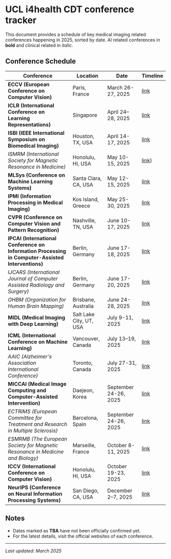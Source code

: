 # UCL i4health CDT conference tracker

This document provides a schedule of key medical imaging related conferences happening in 2025, sorted by date. AI related conferences in **bold** and clinical related in *italic*.

## Conference Schedule

| Conference | Location | Date | Timeline |
|------------|----------|------|----------|
| **ECCV (European Conference on Computer Vision)** | Paris, France | March 26-27, 2025 | [link](https://iser.org.in/conf/index.php?id=2781046) |
| **ICLR (International Conference on Learning Representations)** | Singapore | April 24–28, 2025 | [link](https://www.iclr.cc/Conferences/2025) |
| **ISBI (IEEE International Symposium on Biomedical Imaging)** | Houston, TX, USA | April 14-17, 2025 | [link](https://biomedicalimaging.org/2025/) |
| *ISMRM (International Society for Magnetic Resonance in Medicine)* | Honolulu, HI, USA | May 10-15, 2025 | [link](https://www.ismrm.org/25m/)) |
| **MLSys (Conference on Machine Learning Systems)** | Santa Clara, CA, USA | May 12-15, 2025 | [link](https://mlsys.org/Conferences/2025/Dates) |
| **IPMI (Information Processing in Medical Imaging)** | Kos Island, Greece | May 25-30, 2025 | [link](https://ipmi2025.org/) |
| **CVPR (Conference on Computer Vision and Pattern Recognition)** | Nashville, TN, USA | June 10-17, 2025 | [link](https://cvpr.thecvf.com/Conferences/2025/Dates) |
| **IPCAI (International Conference on Information Processing in Computer-Assisted Interventions)** | Berlin, Germany | June 17-18, 2025 | [link](https://sites.google.com/view/ipcai2025) |
| *IJCARS (International Journal of Computer Assisted Radiology and Surgery)* | Berlin, Germany | June 17-20, 2025 | [link](https://cars-int.org/authors-information/) |
| *OHBM (Organization for Human Brain Mapping)* | Brisbane, Australia | June 24-28, 2025 | [link](https://www.humanbrainmapping.org/i4a/pages/index.cfm?pageid=4229) |
| **MIDL (Medical Imaging with Deep Learning)** | Salt Lake City, UT, USA | July 9-11, 2025 | [link](https://2025.midl.io/dates) |
| **ICML (International Conference on Machine Learning)** | Vancouver, Canada | July 13–19, 2025 | [link](https://icml.cc/Conferences/2025/Dates) |
| *AAIC (Alzheimer's Association International Conference)* | Toronto, Canada | July 27-31, 2025 | [link](https://aaic.alz.org/) |
| **MICCAI (Medical Image Computing and Computer-Assisted Intervention)** | Daejeon, Korea  | September 24-26, 2025 | [link](https://conferences.miccai.org/2025/en/IMPORTANT-DATES.html) |
| *ECTRIMS (European Committee for Treatment and Research in Multiple Sclerosis)* | Barcelona, Spain | September 24-26, 2025 | [link](https://ectrims.eu/ectrims2025/) |
| *ESMRMB (The European Society for Magnetic Resonance in Medicine and Biology)* | Marseille, France | October 8-11, 2025 | [link](https://www.esmrmb.org/) |
| **ICCV (International Conference on Computer Vision)** | Honolulu, HI, USA | October 19-23, 2025 | [link](https://iccv.thecvf.com/Conferences/2025/Dates/) |
| **NeurIPS (Conference on Neural Information Processing Systems)** | San Diego, CA, USA | December 2–7, 2025 | [link](https://neurips.cc/Conferences/2025/Dates) |

## Notes
- Dates marked as **TBA** have not been officially confirmed yet.
- For the latest details, visit the official websites of each conference.

---
_Last updated: March 2025_
